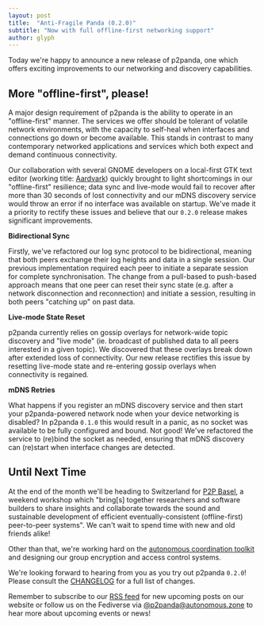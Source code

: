 ```yaml
---
layout: post
title:  "Anti-Fragile Panda (0.2.0)"
subtitle: "Now with full offline-first networking support"
author: glyph
---
```


Today we're happy to announce a new release of p2panda, one which offers exciting improvements to our networking and discovery capabilities.

## More "offline-first", please!

A major design requirement of p2panda is the ability to operate in an "offline-first" manner. The services we offer should be tolerant of volatile network environments, with the capacity to self-heal when interfaces and connections go down or become available. This stands in contrast to many contemporary networked applications and services which both expect and demand continuous connectivity. 

Our collaboration with several GNOME developers on a local-first GTK text editor (working title: [Aardvark](https://github.com/p2panda/aardvark)) quickly brought to light shortcomings in our "offline-first" resilience; data sync and live-mode would fail to recover after more than 30 seconds of lost connectivity and our mDNS discovery service would throw an error if no interface was available on startup. We've made it a priority to rectify these issues and believe that our `0.2.0` release makes significant improvements.

**Bidirectional Sync**

Firstly, we've refactored our log sync protocol to be bidirectional, meaning that both peers exchange their log heights and data in a single session. Our previous implementation required each peer to initiate a separate session for complete synchronisation. The change from a pull-based to push-based approach means that one peer can reset their sync state (e.g. after a network disconnection and reconnection) and initiate a session, resulting in both peers "catching up" on past data.

**Live-mode State Reset**

p2panda currently relies on gossip overlays for network-wide topic discovery and "live mode" (ie. broadcast of published data to all peers interested in a given topic). We discovered that these overlays break down after extended loss of connectivity. Our new release rectifies this issue by resetting live-mode state and re-entering gossip overlays when connectivity is regained.

**mDNS Retries**

What happens if you register an mDNS discovery service and then start your p2panda-powered network node when your device networking is disabled? In p2panda `0.1.0` this would result in a panic, as no socket was available to be fully configured and bound. Not good! We've refactored the service to (re)bind the socket as needed, ensuring that mDNS discovery can (re)start when interface changes are detected.

## Until Next Time

At the end of the month we'll be heading to Switzerland for [P2P Basel](https://p2p-basel.org/), a weekend workshop which "bring[s] together researchers and software builders to share insights and collaborate towards the sound and sustainable development of efficient eventually-consistent (offline-first) peer-to-peer systems". We can't wait to spend time with new and old friends alike!

Other than that, we're working hard on the [autonomous coordination toolkit](https://github.com/toolkitties/toolkitty) and designing our group encryption and access control systems.

We're looking forward to hearing from you as you try out p2panda `0.2.0`! Please consult the [CHANGELOG](https://github.com/p2panda/p2panda/blob/main/CHANGELOG.md) for a full list of changes.

Remember to subscribe to our [RSS feed](https://p2panda.org/feed.xml) for new upcoming posts on our website or follow us on the Fediverse via [@p2panda@autonomous.zone](https://autonomous.zone/@p2panda) to hear more about upcoming events or news!
